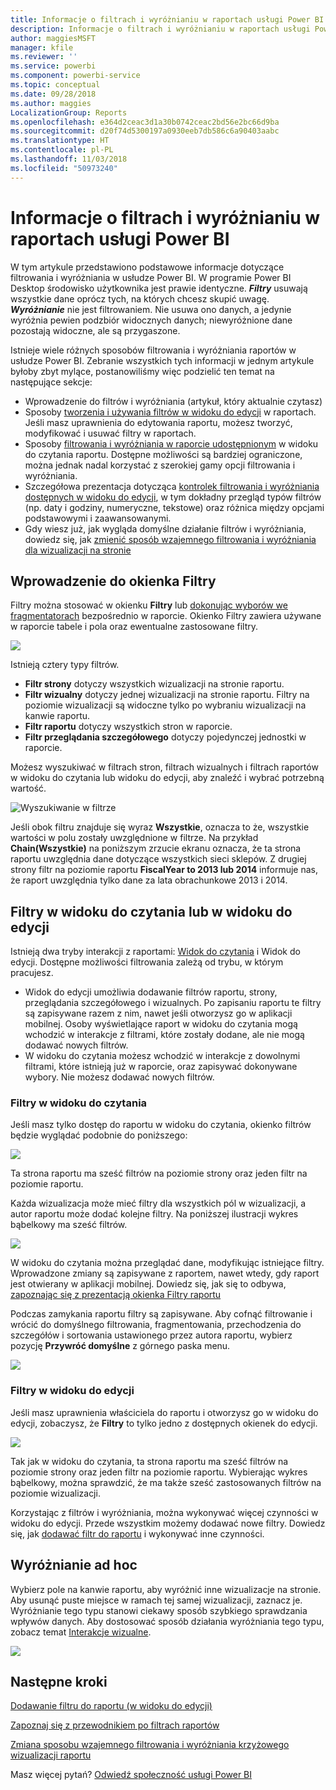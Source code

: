 ```yaml
---
title: Informacje o filtrach i wyróżnianiu w raportach usługi Power BI
description: Informacje o filtrach i wyróżnianiu w raportach usługi Power BI
author: maggiesMSFT
manager: kfile
ms.reviewer: ''
ms.service: powerbi
ms.component: powerbi-service
ms.topic: conceptual
ms.date: 09/28/2018
ms.author: maggies
LocalizationGroup: Reports
ms.openlocfilehash: e364d2ceac3d1a30b0742ceac2bd56e2bc66d9ba
ms.sourcegitcommit: d20f74d5300197a0930eeb7db586c6a90403aabc
ms.translationtype: HT
ms.contentlocale: pl-PL
ms.lasthandoff: 11/03/2018
ms.locfileid: "50973240"
---
```

# <a name="about-filters-and-highlighting-in-power-bi-reports"></a>Informacje o filtrach i wyróżnianiu w raportach usługi Power BI
 W tym artykule przedstawiono podstawowe informacje dotyczące filtrowania i wyróżniania w usłudze Power BI. W programie Power BI Desktop środowisko użytkownika jest prawie identyczne. ***Filtry*** usuwają wszystkie dane oprócz tych, na których chcesz skupić uwagę. ***Wyróżnianie*** nie jest filtrowaniem. Nie usuwa ono danych, a jedynie wyróżnia pewien podzbiór widocznych danych; niewyróżnione dane pozostają widoczne, ale są przygaszone.

Istnieje wiele różnych sposobów filtrowania i wyróżniania raportów w usłudze Power BI. Zebranie wszystkich tych informacji w jednym artykule byłoby zbyt mylące, postanowiliśmy więc podzielić ten temat na następujące sekcje:

* Wprowadzenie do filtrów i wyróżniania (artykuł, który aktualnie czytasz)
* Sposoby [tworzenia i używania filtrów w widoku do edycji](power-bi-report-add-filter.md) w raportach. Jeśli masz uprawnienia do edytowania raportu, możesz tworzyć, modyfikować i usuwać filtry w raportach.
* Sposoby [filtrowania i wyróżniania w raporcie udostępnionym](consumer/end-user-reading-view.md) w widoku do czytania raportu. Dostępne możliwości są bardziej ograniczone, można jednak nadal korzystać z szerokiej gamy opcji filtrowania i wyróżniania.  
* Szczegółowa prezentacja dotycząca [kontrolek filtrowania i wyróżniania dostępnych w widoku do edycji](consumer/end-user-report-filter.md), w tym dokładny przegląd typów filtrów (np. daty i godziny, numeryczne, tekstowe) oraz różnica między opcjami podstawowymi i zaawansowanymi.
* Gdy wiesz już, jak wygląda domyślne działanie filtrów i wyróżniania, dowiedz się, jak [zmienić sposób wzajemnego filtrowania i wyróżniania dla wizualizacji na stronie](consumer/end-user-interactions.md)

## <a name="intro-to-the-filters-pane"></a>Wprowadzenie do okienka Filtry

Filtry można stosować w okienku **Filtry** lub [dokonując wyborów we fragmentatorach](visuals/power-bi-visualization-slicers.md) bezpośrednio w raporcie. Okienko Filtry zawiera używane w raporcie tabele i pola oraz ewentualne zastosowane filtry. 

![](media/power-bi-reports-filters-and-highlighting/power-bi-add-filter-reading-view.png)

Istnieją cztery typy filtrów.

- **Filtr strony** dotyczy wszystkich wizualizacji na stronie raportu.     
- **Filtr wizualny** dotyczy jednej wizualizacji na stronie raportu. Filtry na poziomie wizualizacji są widoczne tylko po wybraniu wizualizacji na kanwie raportu.    
- **Filtr raportu** dotyczy wszystkich stron w raporcie.    
- **Filtr przeglądania szczegółowego** dotyczy pojedynczej jednostki w raporcie.    

Możesz wyszukiwać w filtrach stron, filtrach wizualnych i filtrach raportów w widoku do czytania lub widoku do edycji, aby znaleźć i wybrać potrzebną wartość. 

![Wyszukiwanie w filtrze](media/power-bi-reports-filters-and-highlighting/power-bi-search-filter.png)

Jeśli obok filtru znajduje się wyraz **Wszystkie**, oznacza to że, wszystkie wartości w polu zostały uwzględnione w filtrze.  Na przykład **Chain(Wszystkie)** na poniższym zrzucie ekranu oznacza, że ta strona raportu uwzględnia dane dotyczące wszystkich sieci sklepów.  Z drugiej strony filtr na poziomie raportu **FiscalYear to 2013 lub 2014** informuje nas, że raport uwzględnia tylko dane za lata obrachunkowe 2013 i 2014.

## <a name="filters-in-reading-or-editing-view"></a>Filtry w widoku do czytania lub w widoku do edycji
Istnieją dwa tryby interakcji z raportami: [Widok do czytania](consumer/end-user-reading-view.md) i Widok do edycji. Dostępne możliwości filtrowania zależą od trybu, w którym pracujesz.

* Widok do edycji umożliwia dodawanie filtrów raportu, strony, przeglądania szczegółowego i wizualnych. Po zapisaniu raportu te filtry są zapisywane razem z nim, nawet jeśli otworzysz go w aplikacji mobilnej. Osoby wyświetlające raport w widoku do czytania mogą wchodzić w interakcje z filtrami, które zostały dodane, ale nie mogą dodawać nowych filtrów.
* W widoku do czytania możesz wchodzić w interakcje z dowolnymi filtrami, które istnieją już w raporcie, oraz zapisywać dokonywane wybory. Nie możesz dodawać nowych filtrów.

### <a name="filters-in-reading-view"></a>Filtry w widoku do czytania
Jeśli masz tylko dostęp do raportu w widoku do czytania, okienko filtrów będzie wyglądać podobnie do poniższego:

![](media/power-bi-reports-filters-and-highlighting/power-bi-filter-reading-view.png)

Ta strona raportu ma sześć filtrów na poziomie strony oraz jeden filtr na poziomie raportu.

Każda wizualizacja może mieć filtry dla wszystkich pól w wizualizacji, a autor raportu może dodać kolejne filtry. Na poniższej ilustracji wykres bąbelkowy ma sześć filtrów.

![](media/power-bi-reports-filters-and-highlighting/power-bi-filter-visual-level.png)

W widoku do czytania można przeglądać dane, modyfikując istniejące filtry. Wprowadzone zmiany są zapisywane z raportem, nawet wtedy, gdy raport jest otwierany w aplikacji mobilnej. Dowiedz się, jak się to odbywa, [zapoznając się z prezentacją okienka Filtry raportu](consumer/end-user-report-filter.md)

Podczas zamykania raportu filtry są zapisywane. Aby cofnąć filtrowanie i wrócić do domyślnego filtrowania, fragmentowania, przechodzenia do szczegółów i sortowania ustawionego przez autora raportu, wybierz pozycję **Przywróć domyślne** z górnego paska menu.

![](media/power-bi-reports-filters-and-highlighting/power-bi-reset-to-default.png)

### <a name="filters-in-editing-view"></a>Filtry w widoku do edycji
Jeśli masz uprawnienia właściciela do raportu i otworzysz go w widoku do edycji, zobaczysz, że **Filtry** to tylko jedno z dostępnych okienek do edycji.

![](media/power-bi-reports-filters-and-highlighting/power-bi-add-filter-editing-view.png)

Tak jak w widoku do czytania, ta strona raportu ma sześć filtrów na poziomie strony oraz jeden filtr na poziomie raportu. Wybierając wykres bąbelkowy, można sprawdzić, że ma także sześć zastosowanych filtrów na poziomie wizualizacji.

Korzystając z filtrów i wyróżniania, można wykonywać więcej czynności w widoku do edycji. Przede wszystkim możemy dodawać nowe filtry. Dowiedz się, jak [dodawać filtr do raportu](power-bi-report-add-filter.md) i wykonywać inne czynności.

## <a name="ad-hoc-highlighting"></a>Wyróżnianie ad hoc
Wybierz pole na kanwie raportu, aby wyróżnić inne wizualizacje na stronie. Aby usunąć puste miejsce w ramach tej samej wizualizacji, zaznacz je. Wyróżnianie tego typu stanowi ciekawy sposób szybkiego sprawdzania wpływów danych. Aby dostosować sposób działania wyróżniania tego typu, zobacz temat [Interakcje wizualne](consumer/end-user-interactions.md).

![](media/power-bi-reports-filters-and-highlighting/power-bi-adhoc-filter.gif)


## <a name="next-steps"></a>Następne kroki
[Dodawanie filtru do raportu (w widoku do edycji)](power-bi-report-add-filter.md)

[Zapoznaj się z przewodnikiem po filtrach raportów](consumer/end-user-report-filter.md)

[Zmiana sposobu wzajemnego filtrowania i wyróżniania krzyżowego wizualizacji raportu](consumer/end-user-interactions.md)

Masz więcej pytań? [Odwiedź społeczność usługi Power BI](http://community.powerbi.com/)

